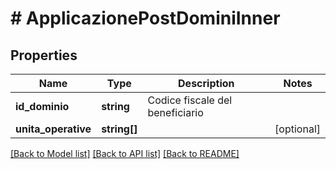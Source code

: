 # # ApplicazionePostDominiInner

## Properties

Name | Type | Description | Notes
------------ | ------------- | ------------- | -------------
**id_dominio** | **string** | Codice fiscale del beneficiario |
**unita_operative** | **string[]** |  | [optional]

[[Back to Model list]](../../README.md#models) [[Back to API list]](../../README.md#endpoints) [[Back to README]](../../README.md)

